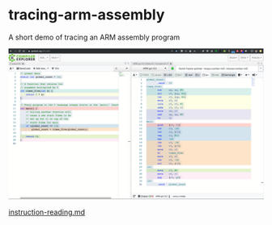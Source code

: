 # tracing-arm-assembly
A short demo of tracing an ARM assembly program

![alt text](https://github.com/ivogeorg/tracing-arm-assembly/blob/master/images/compiler-explorer.png "Programs in Compiler Explorer")

[instruction-reading.md](instruction-reading.md)
